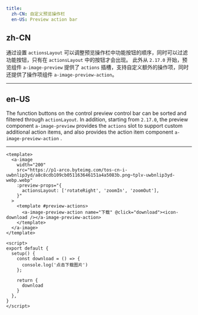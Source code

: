 ```yaml
title:
  zh-CN: 自定义预览操作栏
  en-US: Preview action bar
```

## zh-CN

通过设置 `actionsLayout` 可以调整预览操作栏中功能按钮的顺序，同时可以过滤功能按钮，只有在 `actionsLayout` 中的按钮才会出现。
此外从 `2.17.0` 开始，预览组件 `a-image-preview` 提供了 `actions` 插槽，支持自定义额外的操作项，同时还提供了操作项组件 `a-image-preview-action`。

---

## en-US

The function buttons on the control preview control bar can be sorted and filtered through `actionLayout`.
In addition, starting from `2.17.0`, the preview component `a-image-preview` provides the `actions` slot to support custom additional action items, and also provides the action item component `a-image-preview-action` .

---

```vue
<template>
  <a-image
    width="200"
    src="https://p1-arco.byteimg.com/tos-cn-i-uwbnlip3yd/a8c8cdb109cb051163646151a4a5083b.png~tplv-uwbnlip3yd-webp.webp"
    :preview-props="{
      actionsLayout: ['rotateRight', 'zoomIn', 'zoomOut'],
    }"
  >
    <template #preview-actions>
      <a-image-preview-action name="下载" @click="download"><icon-download /></a-image-preview-action>
    </template>
  </a-image>
</template>

<script>
export default {
  setup() {
    const download = () => {
      console.log('点击下载图片')
    };

    return {
      download
    }
  },
}
</script>
```
